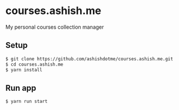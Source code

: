 # courses.ashish.me

My personal courses collection manager

## Setup

```bash
$ git clone https://github.com/ashishdotme/courses.ashish.me.git
$ cd courses.ashish.me
$ yarn install
```

## Run app

```bash
$ yarn run start
```
